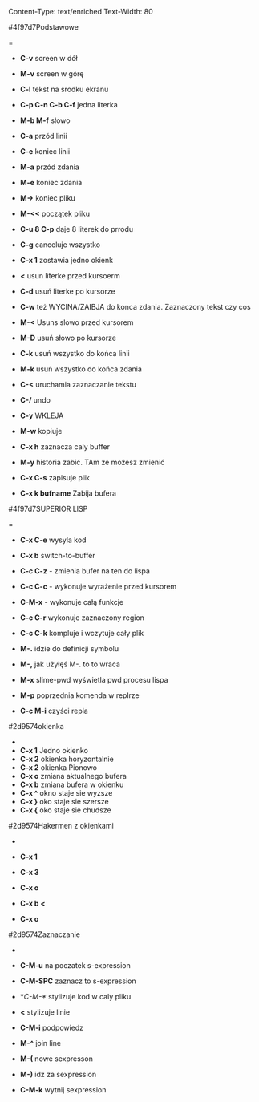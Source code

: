 Content-Type: text/enriched
Text-Width: 80

<x-color><param>#4f97d7</param>Podstawowe</x-color>

=
- **C-v** screen w dół
- **M-v** screen w górę
- **C-l** tekst na srodku ekranu

- **C-p C-n C-b C-f** jedna literka
- **M-b M-f** słowo

- **C-a** przód linii
- **C-e** koniec linii


- **M-a** przód zdania
- **M-e** koniec zdania

- **M->** koniec pliku
- **M-<<** początek pliku

- **C-u 8 C-p** daje 8 literek do prrodu
- **C-g** canceluje wszystko

- **C-x 1** zostawia jedno okienk

- **<<DEL>** usun literke przed kursoerm
- **C-d** usuń literke po kursorze

- **C-w** też WYCINA/ZAIBJA do konca zdania.
        Zaznaczony tekst czy cos

- **M-<<DEL>** Usuns slowo przed kursorem

- **M-D** usuń słowo po kursorze

- **C-k** usuń wszystko do końca linii

- **M-k** usuń wszystko do końca zdania


- **C-<<SPC>** uruchamia zaznaczanie tekstu

- **C-/** undo

- **C-y** WKLEJA
- **M-w** kopiuje
- **C-x h** zaznacza caly buffer


- **M-y** historia zabić. TAm ze możesz zmienić

- **C-x C-s** zapisuje plik
- **C-x k bufname**  Zabija bufera

<x-color><param>#4f97d7</param>SUPERIOR LISP</x-color>

=
- **C-x C-e** wysyla kod

- **C-x b** switch-to-buffer

- **C-c C-z** - zmienia bufer na ten do lispa

- **C-c C-c** - wykonuje wyrażenie przed kursorem
- **C-M-x** - wykonuje całą funkcje
- **C-c C-r** wykonuje zaznaczony region
- **C-c C-k** kompluje i wczytuje cały plik

- **M-.** idzie do definicji symbolu
- **M-,** jak użyłęś M-. to to wraca

- **M-x** slime-pwd wyświetla pwd procesu lispa

- **M-p** poprzednia komenda w replrze


- **C-c M-i** czyści repla

<x-color><param>#2d9574</param>okienka</x-color>

-
- **C-x 1** Jedno okienko
- **C-x 2** okienka horyzontalnie
- **C-x 2** okienka Pionowo
- **C-x o** zmiana aktualnego bufera
- **C-x b** zmiana bufera w okienku
- **C-x ^** okno staje sie wyzsze
- **C-x }** oko staje sie szersze
- **C-x {** oko staje sie chudsze

<x-color><param>#2d9574</param>Hakermen z okienkami</x-color>

-
- **C-x 1**
- **C-x 3**
- **C-x o**


- **C-x b <<RET>**
- **C-x o**

<x-color><param>#2d9574</param>Zaznaczanie</x-color>

-
- **C-M-u** na poczatek s-expression
- **C-M-SPC** zaznacz to s-expression

- **C-M-\** stylizuje kod w caly pliku

- **<<TAB>** stylizuje linie
- **C-M-i** podpowiedz
- **M-^** join line

- **M-(** nowe sexpresson
- **M-)** idz za sexpression
- **C-M-k** wytnij sexpression


